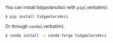 
You can install tidypolars4sci with `pip`{.verbatim}:

``` {.bash org-language="sh"}
$ pip install tidypolars4sci
```

Or through `conda`{.verbatim}:

``` {.bash org-language="sh"}
$ conda install -c conda-forge tidypolars4sci
```

